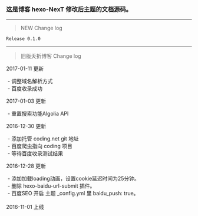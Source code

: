 ### 这是博客 hexo-NexT 修改后主题的文档源码。

***
>NEW Change log

	Release 0.1.0
	

***
>旧版夭折博客 Change log

2017-01-11 更新

  - 调整域名解析方式<br>
  - 百度收录成功<br>
  
2017-01-03 更新

  - 重置搜索功能Algolia API<br>
  
2016-12-30 更新

  - 添加托管 coding.net git 地址<br>
  - 百度爬虫指向 coding 项目<br>
  - 等待百度收录测试结果<br>

2016-12-28 更新

  - 添加加载loading动画，设置cookie延迟时间为25分钟。<br>
  - 删除 hexo-baidu-url-submit 插件。<br>
  - 百度SEO 开启 主题 _config.yml 里 baidu_push: true。
<br><br>
2016-11-01 上线
